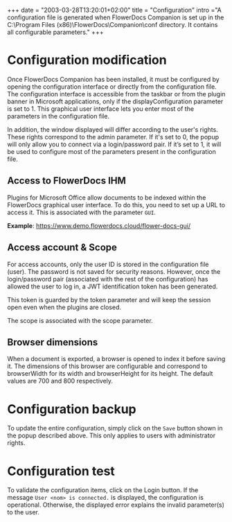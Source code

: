 +++
date = "2003-03-28T13:20:01+02:00"
title = "Configuration"
intro ="A configuration file is generated when FlowerDocs Companion is set up in the C:\\Program Files (x86)\\FlowerDocs\\Companion\\conf directory. It contains all configurable parameters."
+++

# Configuration modification
Once FlowerDocs Companion has been installed, it must be configured by opening the configuration interface or directly from the configuration file.
The configuration interface is accessible from the taskbar or from the plugin banner in Microsoft applications, only if the displayConfiguration parameter is set to 1. This graphical user interface lets you enter most of the parameters in the configuration file.

In addition, the window displayed will differ according to the user's rights. These rights correspond to the admin parameter. If it's set to 0, the popup will only allow you to connect via a login/password pair. If it’s set to 1, it will be used to configure most of the parameters present in the configuration file.

## Access to FlowerDocs IHM
Plugins for Microsoft Office allow documents to be indexed within the FlowerDocs graphical user interface. To do this, you need to set up a URL to access it. This is associated with the parameter `GUI`.

__Example__: https://www.demo.flowerdocs.cloud/flower-docs-gui/
## Access account & Scope
For access accounts, only the user ID is stored in the configuration file (user). The password is not saved for security reasons. However, once the login/password pair (associated with the rest of the configuration) has allowed the user to log in, a JWT identification token has been generated.

This token is guarded by the token parameter and will keep the session open even when the plugins are closed.

The scope is associated with the scope parameter.

## Browser dimensions
When a document is exported, a browser is opened to index it before saving it. The dimensions of this browser are configurable and correspond to browserWidth for its width and browserHeight for its height. The default values are 700 and 800 respectively.
# Configuration backup
To update the entire configuration, simply click on the `Save` button shown in the popup described above. This only applies to users with administrator rights.

# Configuration test
To validate the configuration items, click on the Login button. If the message `User <nom> is connected.` is displayed, the configuration is operational. Otherwise, the displayed error explains the invalid parameter(s) to the user.